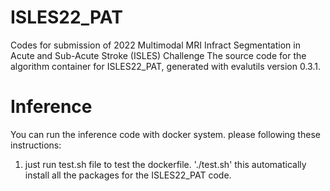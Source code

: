 # ISLES22_PAT
Codes for submission of 2022 Multimodal MRI Infract Segmentation in Acute and Sub-Acute  Stroke (ISLES) Challenge
The source code for the algorithm container for ISLES22_PAT, generated with evalutils version 0.3.1.

# Inference
You can run the inference code with docker system.
please following these instructions:

  1. just run test.sh file to test the dockerfile.
  './test.sh'
  this automatically install all the packages for the ISLES22_PAT code.
  
